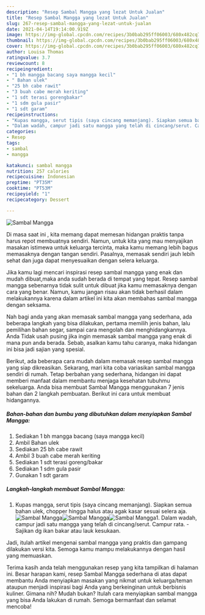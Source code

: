 ```yaml
---
description: "Resep Sambal Mangga yang lezat Untuk Jualan"
title: "Resep Sambal Mangga yang lezat Untuk Jualan"
slug: 267-resep-sambal-mangga-yang-lezat-untuk-jualan
date: 2021-04-14T19:14:00.919Z
image: https://img-global.cpcdn.com/recipes/3b0bab295ff06003/680x482cq70/sambal-mangga-foto-resep-utama.jpg
thumbnail: https://img-global.cpcdn.com/recipes/3b0bab295ff06003/680x482cq70/sambal-mangga-foto-resep-utama.jpg
cover: https://img-global.cpcdn.com/recipes/3b0bab295ff06003/680x482cq70/sambal-mangga-foto-resep-utama.jpg
author: Louisa Thomas
ratingvalue: 3.7
reviewcount: 8
recipeingredient:
- "1 bh mangga bacang saya mangga kecil"
- " Bahan ulek"
- "25 bh cabe rawit"
- "3 buah cabe merah keriting"
- "1 sdt terasi gorengbakar"
- "1 sdm gula pasir"
- "1 sdt garam"
recipeinstructions:
- "Kupas mangga, serut tipis (saya cincang memanjang). Siapkan semua bahan ulek, chopper hingga halus atau agak kasar sesuai selera aja."
- "Dalam wadah, campur jadi satu mangga yang telah di cincang/serut. Campur rata. Sajikan dg ikan bakar atau lauk kesukaan."
categories:
- Resep
tags:
- sambal
- mangga

katakunci: sambal mangga 
nutrition: 257 calories
recipecuisine: Indonesian
preptime: "PT35M"
cooktime: "PT53M"
recipeyield: "1"
recipecategory: Dessert

---
```



![Sambal Mangga](https://img-global.cpcdn.com/recipes/3b0bab295ff06003/680x482cq70/sambal-mangga-foto-resep-utama.jpg)

Di masa  saat ini , kita memang dapat memesan hidangan praktis tanpa harus repot membuatnya sendiri. Namun, untuk kita yang mau menyajikan masakan istimewa untuk keluarga tercinta, maka kamu memang lebih bagus memasaknya dengan tangan sendiri. Pasalnya, memasak sendiri jauh lebih sehat dan juga dapat menyesuaikan dengan selera keluarga.

Jika kamu lagi mencari inspirasi resep sambal mangga yang enak dan mudah dibuat,maka anda sudah berada di tempat yang tepat. Resep sambal mangga  sebenarnya tidak sulit untuk dibuat jika kamu memasaknya dengan cara yang benar. Namun, kamu jangan risau akan tidak berhasil dalam melakukannya 
karena dalam artikel ini kita akan membahas sambal mangga dengan seksama.  



Nah bagi anda yang akan memasak sambal mangga yang sederhana, ada beberapa langkah yang bisa dilakukan, pertama memilih jenis bahan, lalu pemilihan bahan segar, sampai cara mengolah dan menghidangkannya. Anda Tidak usah pusing jika ingin memasak sambal mangga yang enak di mana pun anda berada. Sebab, asalkan kamu  tahu caranya, maka hidangan ini bisa jadi sajian yang spesial.

Berikut, ada beberapa cara mudah dalam memasak resep sambal mangga yang siap dikreasikan. Sekarang, mari kita coba variasikan sambal mangga sendiri di rumah. Tetap berbahan yang sederhana, hidangan ini dapat memberi manfaat dalam membantu menjaga kesehatan tubuhmu sekeluarga. Anda bisa membuat Sambal Mangga menggunakan 7 jenis bahan dan 2 langkah pembuatan. Berikut ini cara untuk membuat hidangannya.

<!--inarticleads1-->

##### Bahan-bahan dan bumbu yang dibutuhkan dalam menyiapkan Sambal Mangga:

1. Sediakan 1 bh mangga bacang (saya mangga kecil)
1. Ambil  Bahan ulek
1. Sediakan 25 bh cabe rawit
1. Ambil 3 buah cabe merah keriting
1. Sediakan 1 sdt terasi goreng/bakar
1. Sediakan 1 sdm gula pasir
1. Gunakan 1 sdt garam




<!--inarticleads2-->

##### Langkah-langkah membuat Sambal Mangga:

1. Kupas mangga, serut tipis (saya cincang memanjang). Siapkan semua bahan ulek, chopper hingga halus atau agak kasar sesuai selera aja.
<img src="https://img-global.cpcdn.com/steps/a2bd215c03b0e33c/160x128cq70/sambal-mangga-langkah-memasak-1-foto.jpg" alt="Sambal Mangga"><img src="https://img-global.cpcdn.com/steps/0abf467799743e05/160x128cq70/sambal-mangga-langkah-memasak-1-foto.jpg" alt="Sambal Mangga"><img src="https://img-global.cpcdn.com/steps/84ac651d6c834c27/160x128cq70/sambal-mangga-langkah-memasak-1-foto.jpg" alt="Sambal Mangga">1. Dalam wadah, campur jadi satu mangga yang telah di cincang/serut. Campur rata. - Sajikan dg ikan bakar atau lauk kesukaan.




Jadi, itulah artikel mengenai  sambal mangga  yang praktis dan gampang dilakukan versi kita. Semoga kamu mampu melakukannya dengan hasil yang memuaskan. 

Terima kasih anda telah menggunakan resep yang kita tampilkan di halaman ini. Besar harapan kami, resep  Sambal Mangga sederhana di atas dapat membantu Anda menyiapkan masakan yang nikmat untuk keluarga/teman ataupun menjadi inspirasi bagi Anda yang berkeinginan untuk berbisnis kuliner. Gimana nih? Mudah bukan? Itulah cara menyiapkan sambal mangga yang bisa Anda lakukan di rumah. Semoga bermanfaat dan selamat mencoba!

